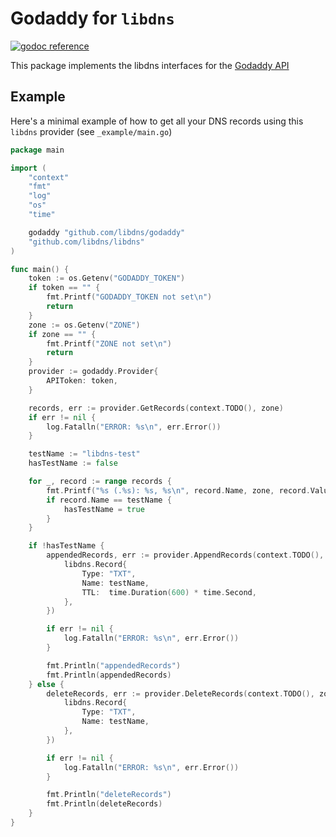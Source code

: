 # Godaddy for `libdns`

[![godoc reference](https://img.shields.io/badge/godoc-reference-blue.svg)](https://pkg.go.dev/github.com/libdns/godaddy)

This package implements the libdns interfaces for the [Godaddy API](https://developer.godaddy.com/doc/endpoint/domains)

## Example

Here's a minimal example of how to get all your DNS records using this `libdns` provider (see `_example/main.go`)

```go
package main

import (
	"context"
	"fmt"
	"log"
	"os"
	"time"

	godaddy "github.com/libdns/godaddy"
	"github.com/libdns/libdns"
)

func main() {
	token := os.Getenv("GODADDY_TOKEN")
	if token == "" {
		fmt.Printf("GODADDY_TOKEN not set\n")
		return
	}
	zone := os.Getenv("ZONE")
	if zone == "" {
		fmt.Printf("ZONE not set\n")
		return
	}
	provider := godaddy.Provider{
		APIToken: token,
	}

	records, err := provider.GetRecords(context.TODO(), zone)
	if err != nil {
		log.Fatalln("ERROR: %s\n", err.Error())
	}

	testName := "libdns-test"
	hasTestName := false

	for _, record := range records {
		fmt.Printf("%s (.%s): %s, %s\n", record.Name, zone, record.Value, record.Type)
		if record.Name == testName {
			hasTestName = true
		}
	}

	if !hasTestName {
		appendedRecords, err := provider.AppendRecords(context.TODO(), zone, []libdns.Record{
			libdns.Record{
				Type: "TXT",
				Name: testName,
				TTL:  time.Duration(600) * time.Second,
			},
		})

		if err != nil {
			log.Fatalln("ERROR: %s\n", err.Error())
		}

		fmt.Println("appendedRecords")
		fmt.Println(appendedRecords)
	} else {
		deleteRecords, err := provider.DeleteRecords(context.TODO(), zone, []libdns.Record{
			libdns.Record{
				Type: "TXT",
				Name: testName,
			},
		})

		if err != nil {
			log.Fatalln("ERROR: %s\n", err.Error())
		}

		fmt.Println("deleteRecords")
		fmt.Println(deleteRecords)
	}
}
```